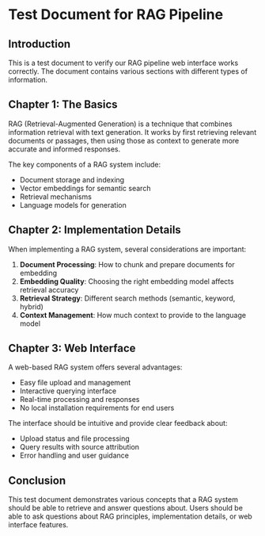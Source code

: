 # Test Document for RAG Pipeline

## Introduction

This is a test document to verify our RAG pipeline web interface works correctly. The document contains various sections with different types of information.

## Chapter 1: The Basics

RAG (Retrieval-Augmented Generation) is a technique that combines information retrieval with text generation. It works by first retrieving relevant documents or passages, then using those as context to generate more accurate and informed responses.

The key components of a RAG system include:
- Document storage and indexing
- Vector embeddings for semantic search
- Retrieval mechanisms
- Language models for generation

## Chapter 2: Implementation Details

When implementing a RAG system, several considerations are important:

1. **Document Processing**: How to chunk and prepare documents for embedding
2. **Embedding Quality**: Choosing the right embedding model affects retrieval accuracy
3. **Retrieval Strategy**: Different search methods (semantic, keyword, hybrid)
4. **Context Management**: How much context to provide to the language model

## Chapter 3: Web Interface

A web-based RAG system offers several advantages:
- Easy file upload and management
- Interactive querying interface
- Real-time processing and responses
- No local installation requirements for end users

The interface should be intuitive and provide clear feedback about:
- Upload status and file processing
- Query results with source attribution
- Error handling and user guidance

## Conclusion

This test document demonstrates various concepts that a RAG system should be able to retrieve and answer questions about. Users should be able to ask questions about RAG principles, implementation details, or web interface features.
